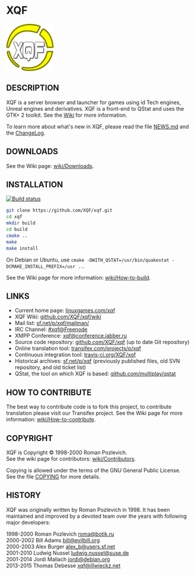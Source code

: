 XQF
===

![XQF logo](pixmaps/128x128/xqf.png)

DESCRIPTION
-----------

XQF is a server browser and launcher for games using id Tech engines, Unreal engines and derivatives. XQF is a front-end to QStat and uses the GTK+ 2 toolkit. See the [Wiki](https://github.com/XQF/xqf/wiki) for more information.

To learn more about what's new in XQF, please read the file [NEWS.md](NEWS.md) and the [ChangeLog](ChangeLog).


DOWNLOADS
---------

See the Wiki page: [wiki/Downloads](https://github.com/XQF/xqf/wiki/Downloads).


INSTALLATION
------------

[![Build status](https://travis-ci.org/XQF/xqf.svg?branch=master)](https://travis-ci.org/XQF/xqf)

```sh
git clone https://github.com/XQF/xqf.git
cd xqf
mkdir build
cd build
cmake ..
make
make install
```

On Debian or Ubuntu, use ``cmake -DWITH_QSTAT=/usr/bin/quakestat -DCMAKE_INSTALL_PREFIX=/usr ..``.

See the Wiki page for more information: [wiki/How-to-build](https://github.com/XQF/xqf/wiki/How-to-build).


LINKS
-----

* Current home page: [linuxgames.com/xqf](http://www.linuxgames.com/xqf/)
* XQF Wiki: [github.com/XQF/xqf/wiki](https://github.com/XQF/xqf/wiki)
* Mail list: [sf.net/p/xqf/mailman/](https://sourceforge.net/p/xqf/mailman/)
* IRC Channel: [#xqf@Freenode](irc://chat.freenode.net/xqf)
* XMPP Conference: [xqf@conference.jabber.ru](xmpp://xqf@conference.jabber.ru?join)
* Source code repository: [github.com/XQF/xqf](https://github.com/XQF/xqf/) (up to date Git repository)
* Online translation tool: [transifex.com/projects/p/xqf](https://www.transifex.com/projects/p/xqf/)
* Continuous integration tool: [travis-ci.org/XQF/xqf](https://travis-ci.org/XQF/xqf)
* Historical archives: [sf.net/p/xqf](https://sourceforge.net/projects/xqf/) (previously published files, old SVN repository, and old ticket list)
* QStat, the tool on which XQF is based: [github.com/multiplay/qstat](https://github.com/multiplay/qstat)


HOW TO CONTRIBUTE
-----------------

The best way to contribute code is to fork this project, to contribute translation please visit our Transifex project. See the Wiki page for more information: [wiki/How-to-contribute](https://github.com/XQF/xqf/wiki/How-to-contribute).


COPYRIGHT
---------

XQF is Copyright © 1998-2000 Roman Pozlevich.  
See the wiki page for contributors: [wiki/Contributors](https://github.com/XQF/xqf/wiki/Contributors).

Copying is allowed under the terms of the GNU General Public License.  
See the file [COPYING](COPYING) for more details.


HISTORY
-------

XQF was originally written by Roman Pozlevich in 1998. It has been maintained and improved by a devoted team over the years with following major developers:

1998-2000 Roman Pozlevich <roma@botik.ru>  
2000-2002 Bill Adams <bill@evilbill.org>  
2000-2003 Alex Burger <alex_b@users.sf.net>  
2001-2010 Ludwig Nussel <ludwig.nussel@suse.de>  
2001-2014 Jordi Mallach <jordi@debian.org>  
2013-2015 Thomas Debesse <xqf@illwieckz.net>  
